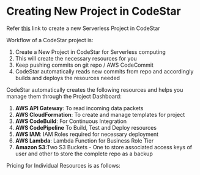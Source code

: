 # Creating New Project in CodeStar

Refer [this](http://docs.aws.amazon.com/codestar/latest/userguide/sam-tutorial.html) link to create a new Serverless Project in CodeStar
<br>

Workflow of a CodeStar project is:
1.  Create a New Project in CodeStar for Serverless computing
2.  This will create the necessary resources for you
3.  Keep pushing commits on git repo / AWS CodeCommit
4.  CodeStar automatically reads new commits from repo and accordingly builds and deploys the resources needed

CodeStar automatically creates the following resources and helps you manage them through the Project Dashboard:
1.  <b>AWS API Gateway</b>: To read incoming data packets
2.  <b>AWS CloudFormation</b>: To create and manage templates for project
3.  <b>AWS CodeBuild</b>: For Continuous Integration
4.  <b>AWS CodePipeline</b> To Build, Test and Deploy resources
5.  <b>AWS IAM</b>: IAM Roles required for necessary deployment
6.  <b>AWS Lambda</b>: Lambda Function for Business Role Tier
7.  <b>Amazon S3</b>:Two S3 Buckets - One to store associated access keys of user and other to store the complete repo as a backup


Pricing for Individual Resources is as follows:
